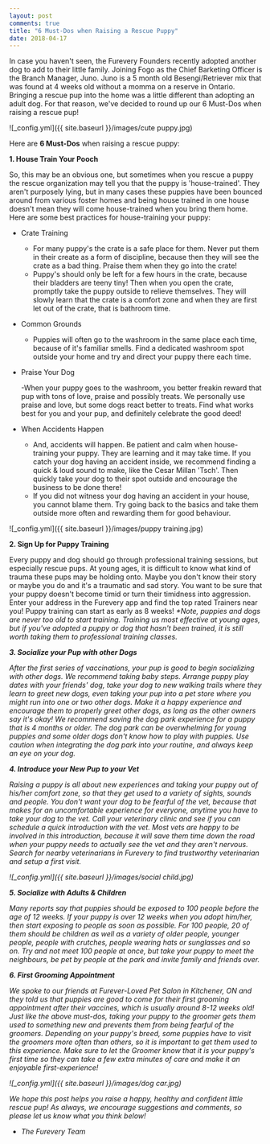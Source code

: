 ```yaml
---
layout: post
comments: true
title: "6 Must-Dos when Raising a Rescue Puppy"
date: 2018-04-17
---
```


In case you haven't seen, the Furevery Founders recently adopted another dog to add to their little family. Joining Fogo as the Chief Barketing Officer is the Branch Manager, Juno. Juno is a 5 month old Besengi/Retriever mix that was found at 4 weeks old without a momma on a reserve in Ontario. Bringing a rescue pup into the home was a little different than adopting an adult dog. For that reason, we've decided to round up our 6 Must-Dos when raising a rescue pup! 

![_config.yml]({{ site.baseurl }}/images/cute puppy.jpg)

Here are **6 Must-Dos** when raising a rescue puppy: 

**1. House Train Your Pooch**

So, this may be an obvious one, but sometimes when you rescue a puppy the rescue organization may tell you that the puppy is 'house-trained'. They aren't purposely lying, but in many cases these puppies have been bounced around from various foster homes and being house trained in one house doesn't mean they will come house-trained when you bring them home. Here are some best practices for house-training your puppy:

   - Crate Training 
     
     - For many puppy's the crate is a safe place for them. Never put them in their create as a form of discipline, because then      they will see the crate as a bad thing. Praise them when they go into the crate! 
     - Puppy's should only be      left for a few hours in the crate, because their bladders are teeny tiny! Then when you open the crate, promptly take        the puppy outside to relieve themselves. They will slowly learn that the crate is a comfort zone and when they are first      let out of the crate, that is bathroom time. 
     
   - Common Grounds
     
     - Puppies will often go to the washroom in the same place each time, because of it's familiar smells. Find a                    dedicated washroom spot outside your home and try and direct your puppy there each time. 
   - Praise Your Dog
   
     -When your puppy goes to the washroom, you better freakin reward that pup with tons of love, praise and possibly treats.       We personally use praise and love, but some dogs react better to treats. Find what works best for you and your pup, and       definitely celebrate the good deed! 
     
   - When Accidents Happen
   
     - And, accidents will happen. Be patient and calm when house-training your puppy. They are learning and it may take time.
     If you catch your dog having an accident inside, we recommend finding a quick & loud sound to make, like the Cesar            Millan 'Tsch'. Then quickly take your dog to their spot outside and encourage the business to be done there! 
     - If you did        not witness your dog having an accident in your house, you cannot blame them. Try going back to the basics and take them      outside more often and rewarding them for good behaviour. 
     
![_config.yml]({{ site.baseurl }}/images/puppy training.jpg)

**2. Sign Up for Puppy Training**

Every puppy and dog should go through professional training sessions, but especially rescue pups. At young ages, it is difficult to know what kind of trauma these pups may be holding onto. Maybe you don't know their story or maybe you do and it's a traumatic and sad story. You want to be sure that your puppy doesn't become timid or turn their timidness into aggression. Enter your address in the Furevery app and find the top rated Trainers near you! Puppy training can start as early as 8 weeks!
<i>*Note, puppies and dogs are never too old to start training. Training us most effective at young ages, but if you've adopted a puppy or dog that hasn't been trained, it is still worth taking them to professional training classes.<i/>

**3. Socialize your Pup with other Dogs**

After the first series of vaccinations, your pup is good to begin socializing with other dogs. We recommend taking baby steps. Arrange puppy play dates with your friends' dog, take your dog to new walking trails where they learn to greet new dogs, even taking your pup into a pet store where you might run into one or two other dogs. Make it a happy experience and encourage them to properly greet other dogs, as long as the other owners say it's okay! We recommend saving the dog park experience for a puppy that is 4 months or older. The dog park can be overwhelming for young puppies and some older dogs don't know how to play with puppies. Use caution when integrating the dog park into your routine, and always keep an eye on your dog. 

**4. Introduce your New Pup to your Vet**

Raising a puppy is all about new experiences and taking your puppy out of his/her comfort zone, so that they get used to a variety of sights, sounds and people. You don't want your dog to be fearful of the vet, because that makes for an uncomfortable experience for everyone, anytime you have to take your dog to the vet. Call your veterinary clinic and see if you can schedule a quick introduction with the vet. Most vets are happy to be involved in this introduction, because it will save them time down the road when your puppy needs to actually see the vet and they aren't nervous. Search for nearby veterinarians in Furevery to find trustworthy veterinarian and setup a first visit. 

![_config.yml]({{ site.baseurl }}/images/social child.jpg)

**5. Socialize with Adults & Children**

Many reports say that puppies should be exposed to 100 people before the age of 12 weeks. If your puppy is over 12 weeks when you adopt him/her, then start exposing to people as soon as possible. For 100 people, 20 of them should be children as well as a variety of older people, younger people, people with crutches, people wearing hats or sunglasses and so on. Try and not meet 100 people at once, but take your puppy to meet the neighbours, be pet by people at the park and invite family and friends over. 

**6. First Grooming Appointment**

We spoke to our friends at Furever-Loved Pet Salon in Kitchener, ON and they told us that puppies are good to come for their first grooming appointment after their vaccines, which is usually around 8-12 weeks old! Just like the above must-dos, taking your puppy to the groomer gets them used to something new and prevents them from being fearful of the groomers. Depending on your puppy's breed, some puppies have to visit the groomers more often than others, so it is important to get them used to this experience. Make sure to let the Groomer know that it is your puppy's first time so they can take a few extra minutes of care and make it an enjoyable first-experience! 

![_config.yml]({{ site.baseurl }}/images/dog car.jpg)

We hope this post helps you raise a happy, healthy and confident little rescue pup! As always, we encourage suggestions and comments, so please let us know what you think below!

- The Furevery Team 

